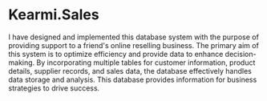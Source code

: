 # Kearmi.Sales

I have designed and implemented this database system with the purpose of providing support to a friend's online reselling business. The primary aim of this system is to optimize efficiency and provide data to enhance decision-making. By incorporating multiple tables for customer information, product details, supplier records, and sales data, the database effectively handles data storage and analysis. This database provides information for business strategies to drive success.
